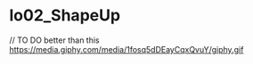 # lo02_ShapeUp
// TO DO better than this
https://media.giphy.com/media/1fosq5dDEayCqxQvuY/giphy.gif
